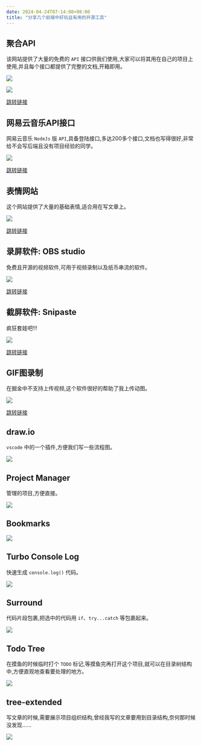 ```yaml
---
date: 2024-04-24T07:14:08+08:00
title: "分享几个前端中好玩且有用的开源工具"
---
```


## 聚合API

该网站提供了大量的免费的 `API` 接口供我们使用,大家可以将其用在自己的项目上使用,并且每个接口都提供了完整的文档,开箱即用。

![](../assets/images/articles/157/01.webp)

![](../assets/images/articles/157/02.webp)

[跳转链接](https://www.free-api.com/)

## 网易云音乐API接口

网易云音乐 `NodeJs` 版 `API`,具备登陆接口,多达200多个接口,文档也写得很好,非常给不会写后端且没有项目经验的同学。

![](../assets/images/articles/157/03.webp)

[跳转链接](https://neteasecloudmusicapi.vercel.app/#/?id=neteasecloudmusicapi)

## 表情网站

这个网站提供了大量的基础表情,适合用在写文章上。

![](../assets/images/articles/157/04.webp)

[跳转链接](https://www.emojiall.com/zh-hans/categories/D)

## 录屏软件: OBS studio

免费且开源的视频软件,可用于视频录制以及纸币串流的软件。

![](../assets/images/articles/157/05.webp)

[跳转链接](https://obsproject.com/)

## 截屏软件: Snipaste

疯狂套娃吧!!!

![](../assets/images/articles/157/06.webp)

[跳转链接](https://zh.snipaste.com/download.html)

## GIF图录制

在掘金中不支持上传视频,这个软件很好的帮助了我上传动图。

![](../assets/images/articles/157/07.webp)

[跳转链接](https://www.screentogif.com/)

## draw.io

`vscode` 中的一个插件,方便我们写一些流程图。

![](../assets/images/articles/157/08.webp)

## Project Manager

管理的项目,方便直接。

![](../assets/images/articles/157/09.webp)

## Bookmarks

![](../assets/images/articles/157/10.webp)

## Turbo Console Log

快速生成 `console.log()` 代码。

![](../assets/images/articles/157/11.webp)

## Surround

代码片段包裹,把选中的代码用 `if`、`try...catch` 等包裹起来。

![](../assets/images/articles/157/12.webp)

## Todo Tree

在摸鱼的时候临时打个 `TODO` 标记,等摸鱼完再打开这个项目,就可以在目录树结构中,方便直观地查看要处理的地方。

![](../assets/images/articles/157/13.webp)

## tree-extended

写文章的时候,需要展示项目组织结构,曾经我写的文章要用到目录结构,奈何那时候没发现......

![](../assets/images/articles/157/14.webp)